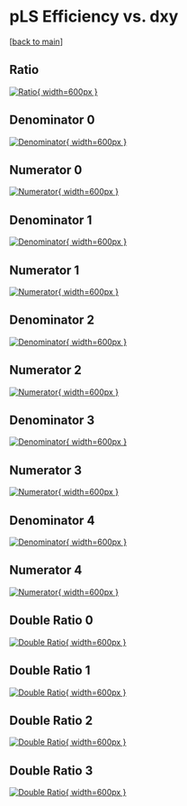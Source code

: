 # pLS Efficiency vs. dxy

[[back to main](./)]



## Ratio

[![Ratio](../mtv/var/pLS_xtr_211_-1_eff_dxy.png){ width=600px }](../mtv/var/pLS_xtr_211_-1_eff_dxy.pdf)

## Denominator 0

[![Denominator](../mtv/den/pLS_xtr_211_-1_eff_dxy_den0.png){ width=600px }](../mtv/den/pLS_xtr_211_-1_eff_dxy_den0.pdf)

## Numerator 0

[![Numerator](../mtv/num/pLS_xtr_211_-1_eff_dxy_num0.png){ width=600px }](../mtv/num/pLS_xtr_211_-1_eff_dxy_num0.pdf)

## Denominator 1

[![Denominator](../mtv/den/pLS_xtr_211_-1_eff_dxy_den1.png){ width=600px }](../mtv/den/pLS_xtr_211_-1_eff_dxy_den1.pdf)

## Numerator 1

[![Numerator](../mtv/num/pLS_xtr_211_-1_eff_dxy_num1.png){ width=600px }](../mtv/num/pLS_xtr_211_-1_eff_dxy_num1.pdf)

## Denominator 2

[![Denominator](../mtv/den/pLS_xtr_211_-1_eff_dxy_den2.png){ width=600px }](../mtv/den/pLS_xtr_211_-1_eff_dxy_den2.pdf)

## Numerator 2

[![Numerator](../mtv/num/pLS_xtr_211_-1_eff_dxy_num2.png){ width=600px }](../mtv/num/pLS_xtr_211_-1_eff_dxy_num2.pdf)

## Denominator 3

[![Denominator](../mtv/den/pLS_xtr_211_-1_eff_dxy_den3.png){ width=600px }](../mtv/den/pLS_xtr_211_-1_eff_dxy_den3.pdf)

## Numerator 3

[![Numerator](../mtv/num/pLS_xtr_211_-1_eff_dxy_num3.png){ width=600px }](../mtv/num/pLS_xtr_211_-1_eff_dxy_num3.pdf)

## Denominator 4

[![Denominator](../mtv/den/pLS_xtr_211_-1_eff_dxy_den4.png){ width=600px }](../mtv/den/pLS_xtr_211_-1_eff_dxy_den4.pdf)

## Numerator 4

[![Numerator](../mtv/num/pLS_xtr_211_-1_eff_dxy_num4.png){ width=600px }](../mtv/num/pLS_xtr_211_-1_eff_dxy_num4.pdf)

## Double Ratio 0

[![Double Ratio](../mtv/ratio/pLS_xtr_211_-1_eff_dxy_ratio0.png){ width=600px }](../mtv/ratio/pLS_xtr_211_-1_eff_dxy_ratio0.pdf)

## Double Ratio 1

[![Double Ratio](../mtv/ratio/pLS_xtr_211_-1_eff_dxy_ratio1.png){ width=600px }](../mtv/ratio/pLS_xtr_211_-1_eff_dxy_ratio1.pdf)

## Double Ratio 2

[![Double Ratio](../mtv/ratio/pLS_xtr_211_-1_eff_dxy_ratio2.png){ width=600px }](../mtv/ratio/pLS_xtr_211_-1_eff_dxy_ratio2.pdf)

## Double Ratio 3

[![Double Ratio](../mtv/ratio/pLS_xtr_211_-1_eff_dxy_ratio3.png){ width=600px }](../mtv/ratio/pLS_xtr_211_-1_eff_dxy_ratio3.pdf)

